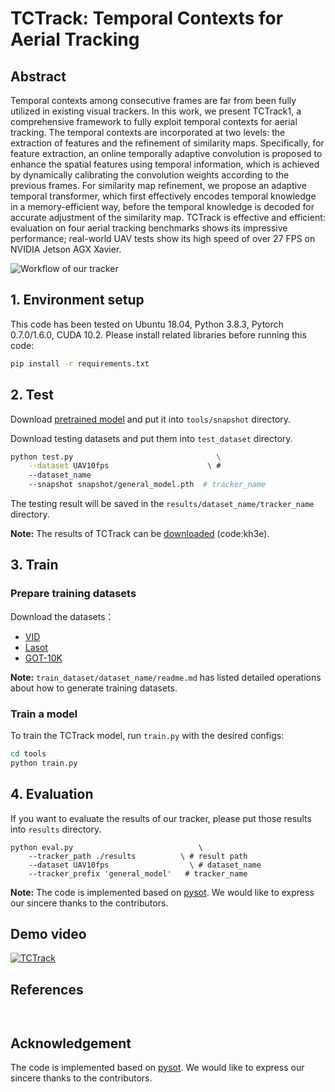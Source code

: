 # TCTrack: Temporal Contexts for Aerial Tracking




## Abstract
Temporal contexts among consecutive frames are far
from been fully utilized in existing visual trackers. In this work, we present TCTrack1, a comprehensive framework to fully exploit temporal contexts for aerial tracking. The temporal contexts are incorporated at two levels: the extraction of features and the refinement of similarity maps. Specifically, for feature extraction, an online temporally adaptive convolution is proposed to enhance the spatial features using temporal information, which is achieved by dynamically calibrating the convolution weights according to the previous frames. For similarity map refinement, we propose an adaptive temporal transformer, which first effectively encodes
temporal knowledge in a memory-efficient way, before
the temporal knowledge is decoded for accurate adjustment
of the similarity map. TCTrack is effective and efficient:
evaluation on four aerial tracking benchmarks shows
its impressive performance; real-world UAV tests show its
high speed of over 27 FPS on NVIDIA Jetson AGX Xavier.

![Workflow of our tracker](https://github.com/vision4robotics/TCTrack/blob/main/images/workflow.jpg)



## 1. Environment setup
This code has been tested on Ubuntu 18.04, Python 3.8.3, Pytorch 0.7.0/1.6.0, CUDA 10.2.
Please install related libraries before running this code: 
```bash
pip install -r requirements.txt
```

## 2. Test
Download [pretrained model](https://mega.nz/file/N0EiiLjB#59wv0Yeovl7KnrMRLTLx2tAKTjpdo6AwcCuXuMgObc4) and put it into `tools/snapshot` directory.

Download testing datasets and put them into `test_dataset` directory. 

```bash 
python test.py                                \
	--dataset UAV10fps                      \ # 
    --dataset_name
	--snapshot snapshot/general_model.pth  # tracker_name
```
The testing result will be saved in the `results/dataset_name/tracker_name` directory.

**Note:** The results of TCTrack can be [downloaded](https://pan.baidu.com/s/1-V4JbKvmVPm0aOKWTOQtyQ) (code:kh3e).

## 3. Train

### Prepare training datasets

Download the datasets：
* [VID](http://image-net.org/challenges/LSVRC/2017/)
* [Lasot](https://paperswithcode.com/dataset/lasot)
* [GOT-10K](http://got-10k.aitestunion.com/downloads)


**Note:** `train_dataset/dataset_name/readme.md` has listed detailed operations about how to generate training datasets.


### Train a model
To train the TCTrack model, run `train.py` with the desired configs:

```bash
cd tools
python train.py
```

## 4. Evaluation
If you want to evaluate the results of our tracker, please put those results into  `results` directory.
```
python eval.py 	                          \
	--tracker_path ./results          \ # result path
	--dataset UAV10fps                  \ # dataset_name
	--tracker_prefix 'general_model'   # tracker_name
```


**Note:** The code is implemented based on [pysot](https://github.com/STVIR/pysot). We would like to express our sincere thanks to the contributors.

## Demo video
[![TCTrack](https://res.cloudinary.com/marcomontalbano/image/upload/v1646040242/video_to_markdown/images/youtube--wcR3iCFJN4E-c05b58ac6eb4c4700831b2b3070cd403.jpg)](https://youtu.be/wcR3iCFJN4E "TCTrack")

## References 

```


```

## Acknowledgement
The code is implemented based on [pysot](https://github.com/STVIR/pysot). We would like to express our sincere thanks to the contributors.